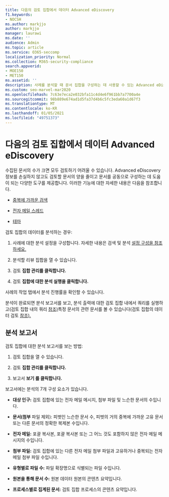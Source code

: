 ```yaml
---
title: 다음의 검토 집합에서 데이터 Advanced eDiscovery
f1.keywords:
- NOCSH
ms.author: markjjo
author: markjjo
manager: laurawi
ms.date: ''
audience: Admin
ms.topic: article
ms.service: O365-seccomp
localization_priority: Normal
ms.collection: M365-security-compliance
search.appverid:
- MOE150
- MET150
ms.assetid: ''
description: 사례를 분석할 때 문서 집합을 구성하는 데 사용할 수 있는 Advanced eDiscovery 대해 자세히 알아보습니다.
ms.custom: seo-marvel-mar2020
ms.openlocfilehash: 7c63e7eca2e032bfa11c4d4e6f961bb7a7700a4e
ms.sourcegitcommit: 98b889e674ad1d5fa37d4b6c5fc3eda60a1d67f3
ms.translationtype: MT
ms.contentlocale: ko-KR
ms.lasthandoff: 01/05/2021
ms.locfileid: "49751373"
---
```

# <a name="analyze-data-in-a-review-set-in-advanced-ediscovery"></a>다음의 검토 집합에서 데이터 Advanced eDiscovery

수집된 문서의 수가 크면 모두 검토하기 어려울 수 있습니다. Advanced eDiscovery 정보를 손실하지 않고도 검토할 문서의 양을 줄이고 문서를 공동으로 구성하는 데 도움이 되는 다양한 도구를 제공합니다. 이러한 기능에 대한 자세한 내용은 다음을 참조합니다.

- [중복에 가까운 검색](near-duplicate-detection-in-advanced-ediscovery.md)

- [전자 메일 스레드](email-threading-in-advanced-ediscovery.md)

- [테마](themes-in-advanced-ediscovery.md)

검토 집합의 데이터를 분석하는 경우:

1. 사례에 대한 분석 설정을 구성합니다. 자세한 내용은 검색 및 분석 [설정 구성을 참조하세요.](configure-search-and-analytics-settings-in-advanced-ediscovery.md)

2. 분석할 리뷰 집합을 열 수 있습니다.

3. 검토 **집합 관리를 클릭합니다.**

4. 검토 **집합에 대한 분석 실행을 클릭합니다.**

사례의 작업 탭에서 분석  진행률을 확인할 수 있습니다.

 분석이 완료되면 분석 보고서를 보고, 분석 출력에 대한 검토 집합 내에서 쿼리를 실행하고(검토 집합 내의 쿼리 [참조)](review-set-search.md)특정 문서의 관련 문서를 볼 수 있습니다(검토 집합의 데이터 검토 [참조).](reviewing-data-in-review-set.md)

## <a name="analytics-report"></a>분석 보고서

검토 집합에 대한 분석 보고서를 보는 방법:

1. 검토 집합을 열 수 있습니다.

2. 검토 **집합 관리를 클릭합니다.**

3. 보고서 **보기 를 클릭합니다.**

보고서에는 분석의 7개 구성 요소가 있습니다.

- **대상 인구:** 검토 집합에 있는 전자 메일 메시지, 첨부 파일 및 느슨한 문서의 수입니다.

- **문서(첨부** 파일 제외): 피벗인 느슨한 문서 수, 피벗의 거의 중복에 가까운 고유 문서 또는 다른 문서의 정확한 복제본 수입니다.

- **전자 메일:** 포괄 복사본, 포괄 복사본 또는 그 어느 것도 포함하지 않은 전자 메일 메시지의 수입니다.

- **첨부 파일:** 검토 집합에 있는 다른 전자 메일 첨부 파일과 고유하거나 중복되는 전자 메일 첨부 파일 수입니다.

- **유형별로 파일 수:** 파일 확장명으로 식별되는 파일 수입니다.

- **원본을 통해 문서 수:** 원본 데이터 원본의 콘텐츠 요약입니다.

- **프로세스별로 집계된 문서:** 검토 집합 프로세스의 콘텐츠 요약입니다. 
